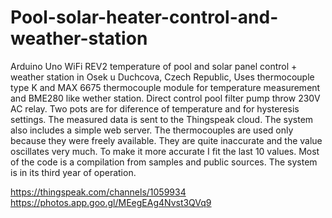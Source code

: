 # Pool-solar-heater-control-and-weather-station
Arduino Uno WiFi REV2 temperature of pool and solar panel control + weather station in Osek u Duchcova, Czech Republic, 
Uses thermocouple type K and MAX 6675 thermocouple module for temperature measurement and BME280 like wether station. 
Direct control pool filter pump throw 230V AC relay.
Two pots are for diference of temperature and for hysteresis settings. 
The measured data is sent to the Thingspeak cloud. The system also includes a simple web server. 
The thermocouples are used only because they were freely available. They are quite inaccurate and the value oscillates very much. 
To make it more accurate I fit the last 10 values. Most of the code is a compilation from samples and public sources. 
The system is in its third year of operation.

https://thingspeak.com/channels/1059934
https://photos.app.goo.gl/MEegEAg4Nvst3QVq9
